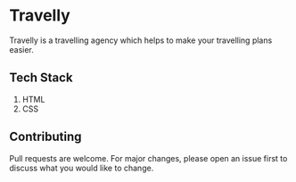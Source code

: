 # Travelly

Travelly is a travelling agency which helps to make your travelling plans easier.

## Tech Stack
1. HTML
2. CSS

## Contributing

Pull requests are welcome. For major changes, please open an issue first to discuss what you would like to change.
